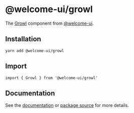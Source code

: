 # @welcome-ui/growl

The [Growl](http://welcome-ui.com/components/growl) component from [@welcome-ui](http://welcome-ui.com).

## Installation

    yarn add @welcome-ui/growl

## Import

    import { Growl } from '@welcome-ui/growl'

## Documentation

See the [documentation](http://welcome-ui.com/components/growl) or [package source](https://github.com/WTTJ/welcome-ui/tree/master/packages/Growl) for more details.
